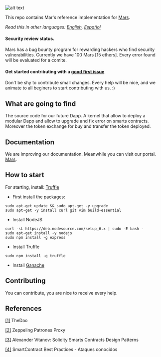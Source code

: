 ![alt text](https://www.marsopensociety.com/wp-content/uploads/2018/09/MARS-OPEN-SOCIETY-Logo.png)

This repo contains Mar's reference implementation for [Mars](https://www.marsopensociety.com/info/).

*Read this in other languages: [English](readme.md), [Español](readme.es.md)*

#### Security review status.
Mars has a bug bounty program for rewarding hackers who find security vulnerabilities. Currently we have 100 Mars [15 ethers]. Every error found will be evaluated for a comite.

#### Get started contributing with a [good first issue](https://github.com/MARSOPENSOCIETY/Mars/issues?q=is%3Aissue+is%3Aopen+label%3A%22good+first+issue%22)
Don't be shy to contribute small changes. Every help will be nice, and we animate to all beginers to start contributing with us. :)

## What are going to find
The source code for our future Dapp. A kernel that allow to deploy a modular Dapp and allow to upgrade and fix error on smarts contracts. Moreover the token exchange for buy and transfer the token deployed.

## Documentation
We are improving our documentation. Meanwhile you can visit our portal. [Mars](https://www.marsopensociety.com/info/).

## How to start
For starting, install: [Truffle](https://truffleframework.com/docs/truffle/quickstart)
 - First install the packages:
```
sudo apt-get update && sudo apt-get -y upgrade
sudo apt-get -y install curl git vim build-essential
```
 - Install NodeJS
 ```
curl -sL https://deb.nodesource.com/setup_6.x | sudo -E bash -
sudo apt-get install -y nodejs
sudo npm install -g express
```
 - Install Truffle
 ```
sudo npm install -g truffle
```
 - Install [Ganache](https://truffleframework.com/ganache)

## Contributing
You can contribute, you are nice to receive every help.

## References
[[1]](https://github.com/slockit/DAO) TheDao

[[2]](https://blog.zeppelinos.org/proxy-patterns/) Zeppeling Patrones Proxy

[[3]](https://medium.com/@i6mi6/solidty-smart-contracts-design-patterns-ecfa3b1e9784) Alexander Vitanov: Solidity Smarts Contracts Design Patterns

[[4]](https://github.com/ConsenSys/smart-contract-best-practices/blob/master/docs/known_attacks.md) SmartContract Best Practices - Ataques conocidos
